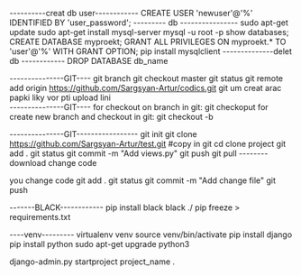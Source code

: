 ----------creat db user------------
CREATE USER 'newuser'@'%' IDENTIFIED BY 'user_password';
--------- db ----------------
sudo apt-get update
sudo apt-get install mysql-server
mysql -u root -p
show databases;
CREATE DATABASE myproekt;
GRANT ALL PRIVILEGES ON myproekt.* TO 'user'@'%' WITH GRANT OPTION;
pip install mysqlclient
--------------delet db ------------
DROP DATABASE db_name

---------------GIT----
git branch
git checkout master
git status
git remote add origin https://github.com/Sargsyan-Artur/codics.git   git um  creat arac papki liky vor pti upload lini  
---------------GIT----
for checkout on branch in git: git checkoput <branch name>
for create new branch and checkout in git: git checkout -b <branch name>

---------------GIT-----------------
git init
git clone https://github.com/Sargsyan-Artur/test.git #copy in git
cd clone project
git add .
git status
git commit -m "Add views.py"
git push
git pull -------- download change code


you change code
git add .
git status
git commit -m "Add change file"
git push

-------BLACK------------
pip install black
black ./
pip freeze > requirements.txt

----venv---------
virtualenv venv
source venv/bin/activate
pip install django
pip install python
sudo apt-get upgrade python3


django-admin.py startproject project_name .
